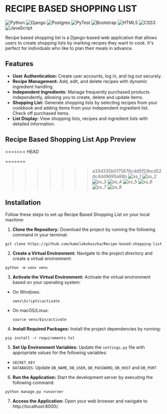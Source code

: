 # RECIPE BASED SHOPPING LIST
![Python](https://img.shields.io/badge/python-3670A0?style=for-the-badge&logo=python&logoColor=ffdd54)
![Django](https://img.shields.io/badge/django-%23092E20.svg?style=for-the-badge&logo=django&logoColor=white)
![Postgres](https://img.shields.io/badge/postgres-%23316192.svg?style=for-the-badge&logo=postgresql&logoColor=white)
![PyTest](https://img.shields.io/badge/Pytest-003A9B?style=for-the-badge&logo=pytest&logoColor=white)
![Bootstrap](https://img.shields.io/badge/bootstrap-%238511FA.svg?style=for-the-badge&logo=bootstrap&logoColor=white)
![HTML5](https://img.shields.io/badge/html5-%23E34F26.svg?style=for-the-badge&logo=html5&logoColor=white)
![CSS3](https://img.shields.io/badge/css3-%231572B6.svg?style=for-the-badge&logo=css3&logoColor=white)
![JavaScript](https://img.shields.io/badge/javascript-%23323330.svg?style=for-the-badge&logo=javascript&logoColor=%23F7DF1E)

Recipe based shopping list is a Django-based web application that allows users to create shopping lists 
by marking recipes they want to cook. It's perfect for individuals who like to plan their meals in advance.

## Features

* **User Authentication:** Create user accounts, log in, and log out securely.
* **Recipe Management:** Add, edit, and delete recipes with dynamic ingredient handling.
* **Independent Ingredients:** Manage frequently purchased products independently, allowing you to create, delete and update items.
* **Shopping List:** Generate shopping lists by selecting recipes from your cookbook and adding items from your independent ingredient list. Check off purchased items.
* **List Display:** View shopping lists, recipes and ingredient lists with detailed information.

## Recipe Based Shopping List App Preview
<<<<<<< HEAD

=======
>>>>>>> a33d335b0175878cdd5f53bcd52dc4dd9695a88b
![ss_1](https://github.com/kamilakokoszka/Recipe-based-shopping-list/assets/127201515/293aaaaf-c70a-49a1-aadc-64c78282ee96)
![ss_2](https://github.com/kamilakokoszka/Recipe-based-shopping-list/assets/127201515/f6fe193f-c0b6-4ed7-833d-18721de60f7e)
![ss_3](https://github.com/kamilakokoszka/Recipe-based-shopping-list/assets/127201515/134cfcd3-cd53-44d6-8a0e-0e3db170314c)
![ss_4](https://github.com/kamilakokoszka/Recipe-based-shopping-list/assets/127201515/325e3055-ecd9-423e-87ee-d53b6e73ec44)
![ss_5](https://github.com/kamilakokoszka/Recipe-based-shopping-list/assets/127201515/a21c5c54-1c58-4937-91e5-6de74a20bf63)
![ss_6](https://github.com/kamilakokoszka/Recipe-based-shopping-list/assets/127201515/d8001107-c760-4398-8af8-90e2143c6abc)
![ss_7](https://github.com/kamilakokoszka/Recipe-based-shopping-list/assets/127201515/a5c9b9d8-6f5e-439e-855d-09618d0f2b0d)
![ss_8](https://github.com/kamilakokoszka/Recipe-based-shopping-list/assets/127201515/7f2e489b-a2c3-44c1-9b0f-ea87daf26b43)

## Installation

Follow these steps to set up Recipe Based Shopping List on your local machine:

1. **Clone the Repository:** Download the project by running the following command in your terminal:
```
git clone https://github.com/kamilakokoszka/Recipe-based-shopping-list
```
2. **Create a Virtual Environment:** Navigate to the project directory and create a virtual environment:
```
python -m venv venv
```
3. **Activate the Virtual Environment:** Activate the virtual environment based on your operating system:
- On Windows:
    ```shell
    venv\Scripts\activate
    ```
- On macOS/Linux:
  ```shell
  source venv/bin/activate
  ```
4. **Install Required Packages:** Install the project dependencies by running:
```
pip install -r requirements.txt
```
5. **Set Up Environment Variables:** Update the `settings.py` file with appropriate values for the following variables:
- `SECRET_KEY`
- `DATABASES`: Update `DB_NAME`, `DB_USER`, `DB_PASSWORD`, `DB_HOST` and `DB_PORT`
6. **Run the Application:** Start the development server by executing the following command:
```
python manage.py runserver
```
7. **Access the Application:** Open your web browser and navigate to http://localhost:8000/.

